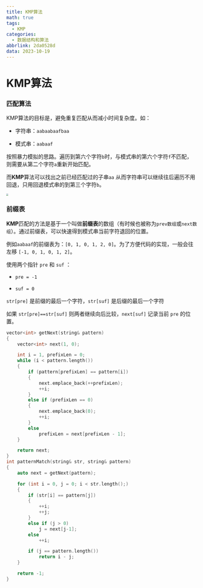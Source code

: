 ```yaml
---
title: KMP算法
math: true
tags:
  - KMP
categories:
  - 数据结构和算法
abbrlink: 2da0528d
data: 2023-10-19
---
```




# KMP算法

### 匹配算法

KMP算法的目标是，避免重复匹配从而减小时间复杂度。如：

*   字符串：`aabaabaafbaa`

*   模式串：`aabaaf`

按照暴力模拟的思路。遍历到第六个字符`b`时，与模式串的第六个字符`f`不匹配，则需要从第二个字符`a`重新开始匹配。

而**KMP**算法可以找出之前已经匹配过的子串`aa` 从而字符串可以继续往后遍历不用回退，只用回退模式串的到第三个字符`b`。

<img src="https://img.ashechol.top/algorithm/KMP_1.jpg" style="zoom: 33%;" />

### 前缀表

**KMP**匹配的方法是基于一个叫做**前缀表**的数组（有时候也被称为`prev数组`或`next数组`）。通过前缀表，可以快速得到模式串当前字符退回的位置。

例如`aabaaf`的前缀表为：`[0, 1, 0, 1, 2, 0]`。为了方便代码的实现，一般会往左移 `[-1, 0, 1, 0, 1, 2]`。

使用两个指针 `pre` 和 `suf` ：

*   `pre = -1`

*   `suf = 0`

`str[pre]` 是前缀的最后一个字符，`str[suf]` 是后缀的最后一个字符

如果 `str[pre]==str[suf]` 则两者继续向后比较，`next[suf]` 记录当前 `pre` 的位置。



```cpp
vector<int> getNext(string& pattern)
{
    vector<int> next(1, 0);

    int i = 1, prefixLen = 0;
    while (i < pattern.length())
    {
        if (pattern[prefixLen] == pattern[i])
        {
            next.emplace_back(++prefixLen);
            ++i;
        }
        else if (prefixLen == 0)
        {
            next.emplace_back(0);
            ++i;
        }
        else
            prefixLen = next[prefixLen - 1];
    }

    return next;
}
int patternMatch(string& str, string& pattern)
{
    auto next = getNext(pattern);

    for (int i = 0, j = 0; i < str.length();)
    {
        if (str[i] == pattern[j])
        {
            ++i;
            ++j;
        }
        else if (j > 0)
            j = next[j-1];
        else
            ++i;

        if (j == pattern.length())
            return i - j;
    }

    return -1;
}
```



